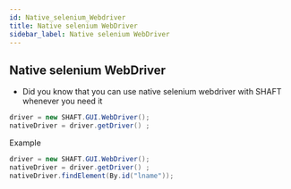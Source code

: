```yaml
---
id: Native_selenium_Webdriver
title: Native selenium WebDriver
sidebar_label: Native selenium WebDriver
---
```



## Native selenium WebDriver
- Did you know that you can use native selenium webdriver with SHAFT whenever you need it 
```java
driver = new SHAFT.GUI.WebDriver();  
nativeDriver = driver.getDriver() ; 
```
Example
```java
driver = new SHAFT.GUI.WebDriver();  
nativeDriver = driver.getDriver() ;
nativeDriver.findElement(By.id("lname"));
```

